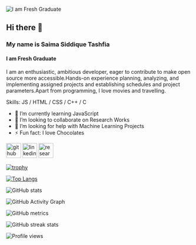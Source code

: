 ![I am Fresh Graduate ](https://blog.red-badger.com/hs-fs/hubfs/Github_Blog%20(1).gif?width=920&name=Github_Blog%20(1).gif)

## Hi there 👋

### My name is Saima Siddique Tashfia
#### I am Fresh Graduate 


I am an enthusiastic, ambitious developer, eager to contribute to make open source more accessible.Hands-on experience planning, analyzing, and implementing assigned projects and establishing schedules and project parameters.Apart from programming, I love movies and travelling.

Skills:  JS / HTML / CSS / C++ / C 

- 🌱 I’m currently learning JavaScript 
- 👯 I’m looking to collaborate on Research Works 
- 🤔 I’m looking for help with Machine Learning Projects 
- ⚡ Fun fact: I love Chocolates 


[<img src='https://cdn.jsdelivr.net/npm/simple-icons@3.0.1/icons/github.svg' alt='github' height='40'>](https://github.com/https://github.com/saimasiddique)  [<img src='https://cdn.jsdelivr.net/npm/simple-icons@3.0.1/icons/linkedin.svg' alt='linkedin' height='40'>](https://www.linkedin.com/in/https://www.linkedin.com/in/saima-siddique-tashfia-ce022//)  [<img src='https://cdn.jsdelivr.net/npm/simple-icons@3.0.1/icons/researchgate.svg' alt='researchgate' height='40'>](https://www.researchgate.net/profile/Saima-Tashfia-2)  

[![trophy](https://github-profile-trophy.vercel.app/?username=https://github.com/saimasiddique)](https://github.com/ryo-ma/github-profile-trophy)

[![Top Langs](https://github-readme-stats.vercel.app/api/top-langs/?username=https://github.com/saimasiddique)](https://github.com/anuraghazra/github-readme-stats)

![GitHub stats](https://github-readme-stats.vercel.app/api?username=https://github.com/saimasiddique&show_icons=true)  

![GitHub Activity Graph](https://activity-graph.herokuapp.com/graph?username=https://github.com/saimasiddique)  

![GitHub metrics](https://metrics.lecoq.io/https://github.com/saimasiddique)  

![GitHub streak stats](https://github-readme-streak-stats.herokuapp.com/?user=https://github.com/saimasiddique)  

![Profile views](https://gpvc.arturio.dev/https://github.com/saimasiddique)  

